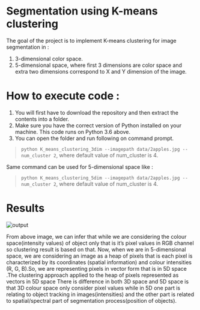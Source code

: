 # Segmentation using K-means clustering 
The goal of the project is to implement K-means clustering for image segmentation in :
1. 3-dimensional color space.
2. 5-dimensional space, where first 3 dimensions are color space and extra two dimensions correspond to X and Y dimension of the image. 
 
# How to execute code :
1. You will first have to download the repository and then extract the contents into a folder.
2. Make sure you have the correct version of Python installed on your machine. This code runs on Python 3.6 above.
3. You can open the folder and run following on command prompt.
 > `python K_means_clustering_3dim --imagepath data/2apples.jpg --num_cluster 2`, where default value of num_cluster is 4.
 
 Same command can be used for 5-dimensional space like :
 > `python K_means_clustering_5dim --imagepath data/2apples.jpg --num_cluster 2`, where default value of num_cluster is 4.
 
 # Results
 ![output](https://github.com/Devashi-Choudhary/K_Means_Clustering/blob/master/Results/output.png)
 
From above image, we can infer that while we are considering the colour space(intensity values) of object only that is it’s  pixel values in RGB channel so clustering result is based on that. Now, when we are in 5-dimensional space, we are considering an image as a heap of pixels that is  each pixel is characterized by its coordinates (spatial information) and colour intensities (R, G, B).So, we are representing  pixels in vector form that is in 5D space .The  clustering approach applied to the heap of pixels represented as vectors in 5D space There is difference in both 3D space and 5D space is that 3D colour space only consider pixel values while in 5D  one part is relating to object tracking in images(intensities) and the other part is related  to spatial/spectral part of segmentation process(position of objects).
